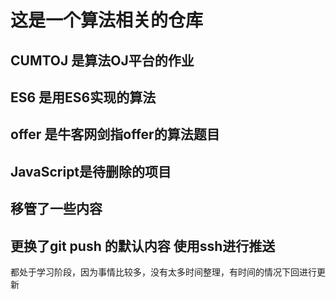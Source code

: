 # 这是一个算法相关的仓库

## CUMTOJ 是算法OJ平台的作业

## ES6 是用ES6实现的算法

## offer 是牛客网剑指offer的算法题目


## JavaScript是待删除的项目

## 移管了一些内容

## 更换了git push 的默认内容 使用ssh进行推送


都处于学习阶段，因为事情比较多，没有太多时间整理，有时间的情况下回进行更新
